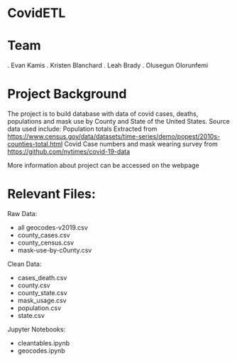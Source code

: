 # CovidETL

# Team
 . Evan Kamis
 . Kristen Blanchard
 . Leah Brady
 . Olusegun Olorunfemi

# Project Background
The project is to build database with data of covid cases, deaths, populations and mask use by County and State of the United States. Source data used include: 
Population totals Extracted from https://www.census.gov/data/datasets/time-series/demo/popest/2010s-counties-total.html
Covid Case numbers and mask wearing survey from https://github.com/nytimes/covid-19-data

More information about project can be accessed on the webpage 

# Relevant Files:
Raw Data:
 - all geocodes-v2019.csv
 - county_cases.csv
 - county_census.csv
 - mask-use-by-c0unty.csv

 Clean Data:
 - cases_death.csv
 - county.csv
 - county_state.csv
 - mask_usage.csv
 - population.csv
 - state.csv

 Jupyter Notebooks:
  - cleantables.ipynb
  - geocodes.ipynb
  



